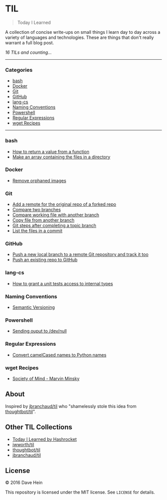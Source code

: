 # TIL

> Today I Learned

A collection of concise write-ups on small things I learn day to day across a
variety of languages and technologies. These are things that don't really
warrant a full blog post.

_16 TILs and counting..._

---

### Categories

* [bash](#bash)
* [Docker](#docker)
* [Git](#git)
* [GitHub](#github)
* [lang-cs](#langcs)
* [Naming Conventions](#naming-conventions)
* [Powershell](#powershell)
* [Regular Expressions](#regular-expressions)
* [wget Recipes](#wget-recipes)

---

### bash

* [How to return a value from a function](bash/how-to-return-a-value-from-a-function.md)
* [Make an array containing the files in a directory](bash/array-of-files-in-directory.md)

### Docker

* [Remove orphaned images](docker/remove-orphaned-images.md)

### Git

* [Add a remote for the original repo of a forked repo](git/add-remote-from-original-repo.md)
* [Compare two branches](git/compare-two-branches.md)
* [Compare working file with another branch](git/compare-working-file-with-another-branch.md)
* [Copy file from another branch](git/copy-file-from-another-branch.md)
* [Git steps after completing a topic branch](git/completing-topic-branch.md)
* [List the files in a commit](git/list-files-in-a-commit.md)

### GitHub

* [Push a new local branch to a remote Git repository and track it too](github/push-new-branch-to-remote-repo-and-track-it.md)
* [Push an existing repo to GitHub](github/push-existing-repo-to-github.md)

### lang-cs

* [How to grant a unit tests access to internal types](lang-cs/granting-test-assembly-access-to-target-assembly-internal-types.md)

### Naming Conventions

* [Semantic Versioning](naming-conventions/semantic-versioning.md)

### Powershell

* [Sending ouput to /dev/null](powershell/sending-output-to-dev-null.md)

### Regular Expressions

* [Convert camelCased names to Python names](regex/convert-camel-cased-names-to-python-names.md)

### wget Recipes

* [Society of Mind - Marvin Minsky](wget-recipes/society-of-mind-minsky.md)

## About

Inspired by [jbranchaud/til](https://github.com/jbranchaud/til) who "shamelessly stole this idea from [thoughtbot/til](https://github.com/thoughtbot/til)".

## Other TIL Collections

* [Today I Learned by Hashrocket](https://til.hashrocket.com)
* [jwworth/til](https://github.com/jwworth/til)
* [thoughtbot/til](https://github.com/thoughtbot/til)
* [jbranchaud/til](https://github.com/jbranchaud/til)

## License

&copy; 2016 Dave Hein

This repository is licensed under the MIT license. See `LICENSE` for
details.
